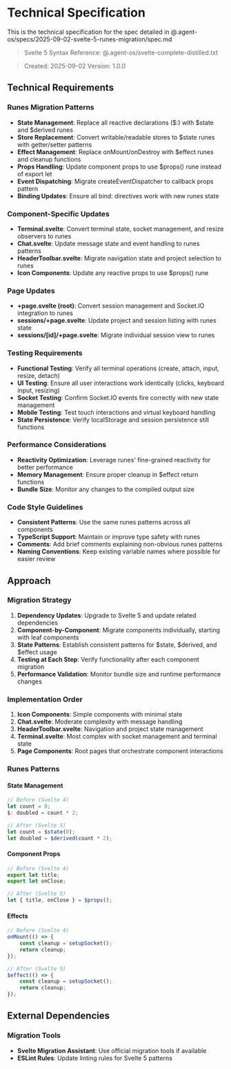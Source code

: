 # Technical Specification

This is the technical specification for the spec detailed in @.agent-os/specs/2025-09-02-svelte-5-runes-migration/spec.md

> Svelte 5 Syntax Reference: @.agent-os/svelte-complete-distilled.txt

> Created: 2025-09-02
> Version: 1.0.0

## Technical Requirements

### Runes Migration Patterns

- **State Management**: Replace all reactive declarations ($:) with $state and $derived runes
- **Store Replacement**: Convert writable/readable stores to $state runes with getter/setter patterns
- **Effect Management**: Replace onMount/onDestroy with $effect runes and cleanup functions
- **Props Handling**: Update component props to use $props() rune instead of export let
- **Event Dispatching**: Migrate createEventDispatcher to callback props pattern
- **Binding Updates**: Ensure all bind: directives work with new runes state

### Component-Specific Updates

- **Terminal.svelte**: Convert terminal state, socket management, and resize observers to runes
- **Chat.svelte**: Update message state and event handling to runes patterns
- **HeaderToolbar.svelte**: Migrate navigation state and project selection to runes
- **Icon Components**: Update any reactive props to use $props() rune

### Page Updates

- **+page.svelte (root)**: Convert session management and Socket.IO integration to runes
- **sessions/+page.svelte**: Update project and session listing with runes state
- **sessions/[id]/+page.svelte**: Migrate individual session view to runes

### Testing Requirements

- **Functional Testing**: Verify all terminal operations (create, attach, input, resize, detach)
- **UI Testing**: Ensure all user interactions work identically (clicks, keyboard input, resizing)
- **Socket Testing**: Confirm Socket.IO events fire correctly with new state management
- **Mobile Testing**: Test touch interactions and virtual keyboard handling
- **State Persistence**: Verify localStorage and session persistence still functions

### Performance Considerations

- **Reactivity Optimization**: Leverage runes' fine-grained reactivity for better performance
- **Memory Management**: Ensure proper cleanup in $effect return functions
- **Bundle Size**: Monitor any changes to the compiled output size

### Code Style Guidelines

- **Consistent Patterns**: Use the same runes patterns across all components
- **TypeScript Support**: Maintain or improve type safety with runes
- **Comments**: Add brief comments explaining non-obvious runes patterns
- **Naming Conventions**: Keep existing variable names where possible for easier review

## Approach

### Migration Strategy

1. **Dependency Updates**: Upgrade to Svelte 5 and update related dependencies
2. **Component-by-Component**: Migrate components individually, starting with leaf components
3. **State Patterns**: Establish consistent patterns for $state, $derived, and $effect usage
4. **Testing at Each Step**: Verify functionality after each component migration
5. **Performance Validation**: Monitor bundle size and runtime performance changes

### Implementation Order

1. **Icon Components**: Simple components with minimal state
2. **Chat.svelte**: Moderate complexity with message handling
3. **HeaderToolbar.svelte**: Navigation and project state management
4. **Terminal.svelte**: Most complex with socket management and terminal state
5. **Page Components**: Root pages that orchestrate component interactions

### Runes Patterns

#### State Management

```javascript
// Before (Svelte 4)
let count = 0;
$: doubled = count * 2;

// After (Svelte 5)
let count = $state(0);
let doubled = $derived(count * 2);
```

#### Component Props

```javascript
// Before (Svelte 4)
export let title;
export let onClose;

// After (Svelte 5)
let { title, onClose } = $props();
```

#### Effects

```javascript
// Before (Svelte 4)
onMount(() => {
	const cleanup = setupSocket();
	return cleanup;
});

// After (Svelte 5)
$effect(() => {
	const cleanup = setupSocket();
	return cleanup;
});
```

## External Dependencies

### Migration Tools

- **Svelte Migration Assistant**: Use official migration tools if available
- **ESLint Rules**: Update linting rules for Svelte 5 patterns
